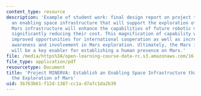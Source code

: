 ```yaml
---
content_type: resource
description: 'Example of student work: final design report on project to establish
  an enabling space infrastructure that will support the exploration of Mars. The
  Mars infrastructure will enhance the capabilities of future robotic missions while
  significantly reducing their cost. This magnification of capability will provide
  improved opportunities for international cooperation as well as increasing public
  awareness and involvement in Mars exploration. Ultimately, the Mars infrastructure
  will be a key enabler for establishing a human presence on Mars.'
file: /media/https%3A/open-learning-course-data-rc.s3.amazonaws.com/16-89j-space-systems-engineering-spring-2007/3b763b61f12d1387cc1ad7a7c1da2b39_report_00.pdf
file_type: application/pdf
resourcetype: Document
title: 'Project MINERVA: Establish an Enabling Space Infrastructure that will Support
  the Exploration of Mars'
uid: 3b763b61-f12d-1387-cc1a-d7a7c1da2b39
---
```


